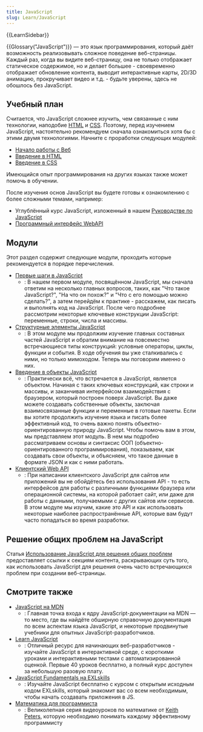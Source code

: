```yaml
---
title: JavaScript
slug: Learn/JavaScript
---
```


{{LearnSidebar}}

{{Glossary("JavaScript")}} — это язык программирования, который даёт возможность реализовывать сложное поведение веб-страницы. Каждый раз, когда вы видите веб-страницу, она не только отображает статическое содержимое, но и делает большее - своевременно отображает обновление контента, выводит интерактивные карты, 2D/3D анимацию, прокручивает видео и т.д. - будьте уверены, здесь не обошлось без JavaScript.

## Учебный план

Считается, что JavaScript сложнее изучить, чем связанные с ним технологии, наподобие [HTML](/ru/docs/Learn/HTML) и [CSS](/ru/docs/Learn/CSS). Поэтому, перед изучением JavaScript, настоятельно рекомендуем сначала ознакомиться хотя бы с этими двумя технологиями. Начните с проработки следующих модулей:

- [Начало работы с Веб](/ru/docs/Learn/Getting_started_with_the_web)
- [Введение в HTML](/ru/docs/Web/Guide/HTML/Introduction)
- [Введение в CSS](/ru/docs/Learn/CSS/First_steps)

Имеющийся опыт программирования на других языках также может помочь в обучении.

После изучения основ JavaScript вы будете готовы к ознакомлению с более сложными темами, например:

- Углублённый курс JavaScript, изложенный в нашем [Руководстве по JavaScript](/ru/docs/Web/JavaScript/Guide)
- [Программный интерфейс WebAPI](/ru/docs/Web/API)

## Модули

Этот раздел содержит следующие модули, проходить которые рекомендуется в порядке перечисления.

- [Первые шаги в JavaScript](/ru/docs/Learn/JavaScript/Первые_шаги)
  - : В нашем первом модуле, посвящённом JavaScript, мы сначала ответим на несколько главных вопросов, таких, как "Что такое JavaScript?", "На что он похож?" и "Что с его помощью можно сделать?", а затем перейдём к практике - расскажем, как писать и выполнять код на JavaScript. После чего подробнее рассмотрим некоторые ключевые конструкции JavaScript: переменные, строки, числа и массивы.
- [Структурные элементы JavaScript](/ru/docs/Learn/JavaScript/Building_blocks)
  - : В этом модуле мы продолжим изучение главных составных частей JavaScript и обратим внимание на повсеместно встречающиеся типы конструкций: условные операторы, циклы, функции и события. В ходе обучения вы уже сталкивались с ними, но только мимоходом. Теперь мы поговорим именно о них.
- [Введение в объекты JavaScript](/ru/docs/Learn/JavaScript/Объекты)
  - : Практически всё, что встречается в JavaScript, является объектом. Начиная с таких ключевых конструкций, как строки и массивы, и заканчивая интерфейсом взаимодействия с браузером, который построен поверх JavaScript. Вы даже можете создавать собственные объекты, заключая взаимосвязанные функции и переменные в готовые пакеты. Если вы хотите продолжить изучение языка и писать более эффективный код, то очень важно понять объектно-ориентированную природу JavaScript. Чтобы помочь вам в этом, мы представляем этот модуль. В нем мы подробно рассматриваем основы и синтаксис ООП (объектно-ориентированного программирования), показываем, как создавать свои объекты, и объясняем, что такое данные в формате JSON и как с ними работать.
- [Клиентский Web API](/ru/docs/Learn/JavaScript/Client-side_web_APIs)
  - : При написании клиентского JavaScript для сайтов или приложений вы не обойдётесь без использования API - то есть интерфейсов для работы с различными функциями браузера или операционной системы, на которой работает сайт, или даже для работы с данными, получаемыми с других сайтов или сервисов. В этом модуле мы изучим, какие это API и как использовать некоторые наиболее распространённые API, которые вам будут часто попадаться во время разработки.

## Решение общих проблем на JavaScript

Статья [Использование JavaScript для решения общих проблем](/ru/docs/Learn/JavaScript/Howto) предоставляет ссылки к секциям контента, раскрывающих суть того, как использовать JavaScript для решения очень часто встречающихся проблем при создании веб-страницы.

## Смотрите также

- [JavaScript на MDN](/ru/docs/Web/JavaScript)
  - : Главная точка входа к ядру JavaScript-документации на MDN — то место, где вы найдёте обширную справочную документация по всем аспектам языка JavaScript, и некоторые продвинутые учебники для опытных JavaScript-разработчиков.
- [Learn JavaScript](https://learnjavascript.online)
  - : Отличный ресурс для начинающих веб-разработчиков - изучайте JavaScript в интерактивной среде, с короткими уроками и интерактивными тестами с автоматизированной оценкой. Первые 40 уроков бесплатно, а полный курс доступен за небольшую разовую плату.
- [JavaScript Fundamentals на EXLskills](https://exlskills.com/learn-en/courses/javascript-fundamentals-basics_javascript)
  - : Изучайте JavaScript бесплатно с курсом с открытым исходным кодом EXLskills, который знакомит вас со всем необходимым, чтобы начать создавать приложения в JS.
- [Математика для программиста](https://www.youtube.com/user/codingmath)
  - : Великолепная серия видеоуроков по математике от [Keith Peters](https://twitter.com/bit101), которую необходимо понимать каждому эффективному программисту

